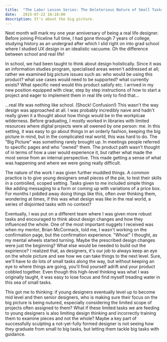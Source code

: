 ```yaml
---
title:  "The Labor Lesson Series: The Deleterious Nature of Small Tasks"
date:   2015-07-22 10:18:00
description: It's about the big picture. 
---
```



Next month will mark my one year anniversary of being a real life designer. Before joining Priceline full time, I had gone through 7 years of college, studying history as an undergrad after which I slid right on into grad school where I studied UX design in an idealistic vacuume. Oh the difference between school and real life! 

In school, we had been taught to think about design holistically. Since it was an information studies program, specialised areas weren't addressed at all; rather we examined big picture issues such as: who would be using this product? what use cases would need to be supported? what currently exists? What specific need would this product satisfy etc. I arrived in my new position equipped with clear, step by step instructions of how to start a project and eager to implement them in real life only to find that...

...real life was nothing like school. (Shock! Confusion!) This wasn't the way design was approached at all. I was probably incredibly naive and hadn't really given it a thought about how things would be in the workplcae wilderness. Before graduating, I mostly worked in libraries with limited resources where digital projects were all owened by one person: me. In this setting, it was easy to go about things in an orderly fashion, keeping the big picture in mind, but in the complicated real world, this was hard to do. The "Big Picture" was something rarely brought up. In meetings people referred to specific pages and who "owned" them. The product path wasn't thought of in terms of how a user would experience it, but rather what made the most sense from an internal perspective. This made getting a sense of what was happening and where we were going really difficult. 

The nature of the work I was given further muddled things. A common practice is to give young designers small pieces of the pie, to test their skills in a controlled, scoped setting. Tasks given to me included simple things like adding messaging to a form or coming up with variations of a price box. For months I piddled away doing things like this, often over thinking them, wondering at times, if this was what design was like in the real world, a series of disjointed tasks with no context?

Eventually, I was put on a different team where I was given more robust tasks and encouraged to think about design changes and how they influenced the whole. One of the most important nuggets I received was when my mentor, Brian McCormack, told me, I wasn't working on the confirmation page, but the confirmation experience. "Whoa!" I thought, as my mental wheels started turning. Maybe the prescribed design changes were just the beginning? What else would be needed to build out the expirience? I realized that, as designers, it's our job to always keep an eye on the whole picture and see how we can take things to the next level. Sure, we'll have to do lots of small tasks along the way, but without keeping an eye to where things are going, you'll find yourself adrift and your product cobbled together. Even though this high-level thinking was what I was originally taught, it was easy to lose focus and find myself treading water in this sea of small tasks. 

This got me to thinking: if young designers eventually level up to become mid level and then senior designers, who is making sure their focus on the big picture is being nutured, especially considering the limited scope of projects often assigned to them? What if these limited tasks we are feeding to young designers is also limiting design thinking and incorrectly training them to examine pieces and not the whole? Maybe a key part of successfully sculpting a not-yet-fully formed designer is not seeing how they graduate from small to big tasks, but letting them tackle big tasks with guidance.


